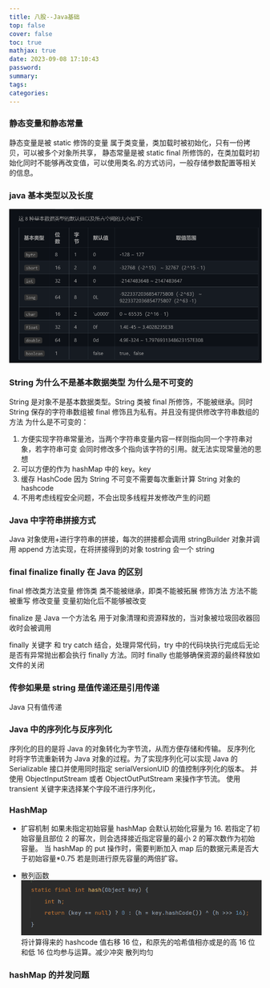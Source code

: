 ```yaml
---
title: 八股--Java基础
top: false
cover: false
toc: true
mathjax: true
date: 2023-09-08 17:10:43
password:
summary:
tags:
categories:
---
```


### 静态变量和静态常量

静态变量是被 static 修饰的变量 属于类变量，类加载时被初始化，只有一份拷贝，可以被多个对象所共享，
静态常量是被 static final 所修饰的，在类加载时初始化同时不能够再改变值，可以使用类名.的方式访问，一般存储参数配置等相关的信息。

### java 基本类型以及长度

![asset_img](八股-Java基础/2023-09-08-17-12-27.png)

### String 为什么不是基本数据类型 为什么是不可变的

String 是对象不是基本数据类型。String 类被 final 所修饰，不能被继承。同时 String 保存的字符串数组被 final 修饰且为私有。并且没有提供修改字符串数组的方法
为什么是不可变的：

1. 方便实现字符串常量池，当两个字符串变量内容一样则指向同一个字符串对象，若字符串可变 会同时修改多个指向该字符的引用。就无法实现常量池的思想
2. 可以方便的作为 hashMap 中的 key。key
3. 缓存 HashCode 因为 String 不可变不需要每次重新计算 String 对象的 hashcode
4. 不用考虑线程安全问题，不会出现多线程并发修改产生的问题

### Java 中字符串拼接方式

Java 对象使用+进行字符串的拼接，每次的拼接都会调用 stringBuilder 对象并调用 append 方法实现，在将拼接得到的对象 tostring 会一个 string

### final finalize finally 在 Java 的区别

final 修改类方法变量
修饰类 类不能被继承，即类不能被拓展
修饰方法 方法不能被重写
修改变量 变量初始化后不能够被改变

finalize 是 Java 一个方法名 用于对象清理和资源释放的，当对象被垃圾回收器回收时会被调用

finally 关键字 和 try catch 结合，处理异常代码，try 中的代码块执行完成后无论是否有异常抛出都会执行 finally 方法。同时 finally 也能够确保资源的最终释放如文件的关闭

### 传参如果是 string 是值传递还是引用传递

Java 只有值传递

### Java 中的序列化与反序列化

序列化的目的是将 Java 的对象转化为字节流，从而方便存储和传输。
反序列化时将字节流重新转为 Java 对象的过程。为了实现序列化可以实现 Java 的 Serializable 接口并使用同时指定 serialVersionUID 的值控制序列化的版本。
并使用 ObjectInputStream 或者 ObjectOutPutStream 来操作字节流。
使用 transient 关键字来选择某个字段不进行序列化，

### HashMap

- 扩容机制
  如果未指定初始容量 hashMap 会默认初始化容量为 16.
  若指定了初始容量且部位 2 的幂次，则会选择接近指定容量的最小 2 的幂次数作为初始容量。
  当 hashMap 的 put 操作时，需要判断加入 map 后的数据元素是否大于初始容量\*0.75 若是则进行原先容量的两倍扩容。

- 散列函数
  ![asset_img](八股-Java基础/2023-09-11-16-45-18.png)
  将计算得来的 hashcode 值右移 16 位，和原先的哈希值相亦或是的高 16 位和低 16 位均参与运算。减少冲突 散列均匀

### hashMap 的并发问题
